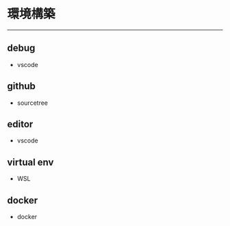 # 環境構築



----------------------------------------------------------------------------

## debug

- vscode

## github

- sourcetree

## editor

- vscode

## virtual env

- WSL

## docker

- docker
